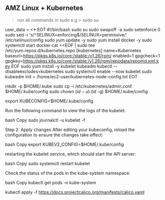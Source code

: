 
## AMZ Linux + Kubernetes

> run all commands in sudo e.g > sudo su


  user_data = <<-EOT
                #!/bin/bash
                sudo su
                sudo swapoff -a
                sudo setenforce 0
                sudo sed -i 's/^SELINUX=enforcing$/SELINUX=permissive/' /etc/selinux/config
                sudo yum update -y
                sudo yum install docker -y
                sudo systemctl start docker
                cat <<EOF | sudo tee /etc/yum.repos.d/kubernetes.repo
                [kubernetes]
                name=Kubernetes
                baseurl=https://pkgs.k8s.io/core:/stable:/v1.26/rpm/
                enabled=1
                gpgcheck=1
                gpgkey=https://pkgs.k8s.io/core:/stable:/v1.26/rpm/repodata/repomd.xml.key
                EOF
                sudo yum install -y kubelet kubeadm kubectl --disableexcludes=kubernetes
                sudo systemctl enable --now kubelet
                sudo kubeadm init > /home/ec2-user/kubernetes-node-config.txt
            EOT




mkdir -p $HOME/.kube
sudo cp -i /etc/kubernetes/admin.conf $HOME/.kube/config
sudo chown $(id -u):$(id -g) $HOME/.kube/config


export KUBECONFIG=$HOME/.kube/config



Run the following command to view the logs of the kubelet:

bash
Copy
sudo journalctl -u kubelet -f







Step 2: Apply changes
After editing your kubeconfig, reload the configuration to ensure the changes take effect:

bash
Copy
export KUBEV2_CONFIG=$HOME/.kube/config


restarting the kubelet service, which should start the API server:

bash
Copy
sudo systemctl restart kubelet




Check the status of the pods in the kube-system namespace:

bash
Copy
kubectl get pods -n kube-system



kubectl apply -f https://docs.projectcalico.org/manifests/calico.yaml



